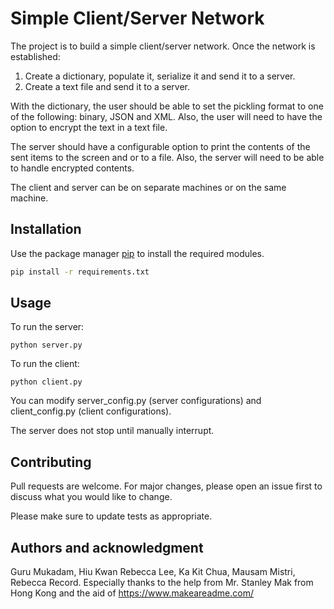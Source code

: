 # Simple Client/Server Network

The project is to build a simple client/server network. Once the network is established:

1. Create a dictionary, populate it, serialize it and send it to a server.
2. Create a text file and send it to a server.

With the dictionary, the user should be able to set the pickling format to one of the following: binary, JSON and XML. Also, the user will need to have the option to encrypt the text in a text file.

The server should have a configurable option to print the contents of the sent items to the screen and or to a file. Also, the server will need to be able to handle encrypted contents.

The client and server can be on separate machines or on the same machine.

## Installation
Use the package manager [pip](https://pip.pypa.io/en/stable/) to install 
the required modules.

```bash
pip install -r requirements.txt
```

## Usage

To run the server:

```
python server.py
```

To run the client:
```
python client.py
```

You can modify server_config.py (server configurations) and 
client_config.py (client configurations).

The server does not stop until manually interrupt.

## Contributing

Pull requests are welcome. For major changes, please open an issue first
to discuss what you would like to change.

Please make sure to update tests as appropriate.

## Authors and acknowledgment
Guru Mukadam, Hiu Kwan Rebecca Lee, Ka Kit Chua, Mausam Mistri, Rebecca Record. 
Especially thanks to the help from Mr. Stanley Mak from Hong Kong and the aid of https://www.makeareadme.com/
